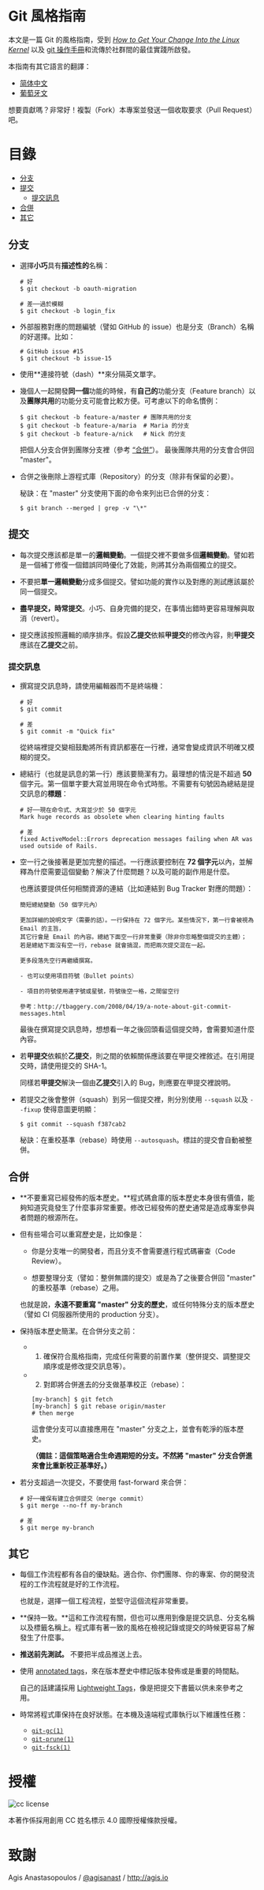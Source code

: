 # Git 風格指南

本文是一篇 Git 的風格指南，受到 [*How to Get Your Change Into the Linux
Kernel*](https://www.kernel.org/doc/Documentation/SubmittingPatches) 以及 [git 操作手冊](http://git-scm.com/doc)和流傳於社群間的最佳實踐所啟發。

本指南有其它語言的翻譯：

* [简体中文](https://github.com/aseaday/git-style-guide)
* [葡萄牙文](https://github.com/guylhermetabosa/git-style-guide)

想要貢獻嗎？非常好！複製（Fork）本專案並發送一個收取要求（Pull Request）吧。

# 目錄

* [分支](#分支)
* [提交](#提交)
  - [提交訊息](#提交訊息)
* [合併](#合併)
* [其它](#其它)

## 分支

* 選擇**小巧**具有**描述性的**名稱：

  ```shell
  # 好
  $ git checkout -b oauth-migration

  # 差──過於模糊
  $ git checkout -b login_fix
  ```

* 外部服務對應的問題編號（譬如 GitHub 的 issue）也是分支（Branch）名稱的好選擇。比如：

  ```shell
  # GitHub issue #15
  $ git checkout -b issue-15
  ```

* 使用**連接符號（dash）**來分隔英文單字。

* 幾個人一起開發**同一個**功能的時候，有**自己的**功能分支（Feature branch）以及**團隊共用**的功能分支可能會比較方便。可考慮以下的命名慣例：

  ```shell
  $ git checkout -b feature-a/master # 團隊共用的分支
  $ git checkout -b feature-a/maria  # Maria 的分支
  $ git checkout -b feature-a/nick   # Nick 的分支
  ```

  把個人分支合併到團隊分支裡（參考 [“合併”](#合併)）。
  最後團隊共用的分支會合併回 "master"。

* 合併之後刪除上游程式庫（Repository）的分支（除非有保留的必要）。

  秘訣：在 "master" 分支使用下面的命令來列出已合併的分支：

  ```shell
  $ git branch --merged | grep -v "\*"
  ```

## 提交

* 每次提交應該都是單一的**邏輯變動**。一個提交裡不要做多個**邏輯變動**。譬如若是一個補丁修復一個錯誤同時優化了效能，則將其分為兩個獨立的提交。

* 不要把**單一邏輯變動**分成多個提交。譬如功能的實作以及對應的測試應該屬於同一個提交。

* **盡早提交，時常提交**。小巧、自身完備的提交，在事情出錯時更容易理解與取消（revert）。

* 提交應該按照邏輯的順序排序。假設**乙提交**依賴**甲提交**的修改內容，則**甲提交**應該在**乙提交**之前。

### 提交訊息

* 撰寫提交訊息時，請使用編輯器而不是終端機：

  ```shell
  # 好
  $ git commit

  # 差
  $ git commit -m "Quick fix"
  ```

  從終端裡提交變相鼓勵將所有資訊都塞在一行裡，通常會變成資訊不明確又模糊的提交。

* 總結行（也就是訊息的第一行）應該要簡潔有力。最理想的情況是不超過 **50** 個字元。第一個單字要大寫並用現在命令式時態。不需要有句號因為總結是提交訊息的**標題**：

  ```shell
  # 好──現在命令式、大寫並少於 50 個字元
  Mark huge records as obsolete when clearing hinting faults

  # 差
  fixed ActiveModel::Errors deprecation messages failing when AR was used outside of Rails.
  ```

* 空一行之後接著是更加完整的描述。一行應該要控制在 **72 個字元**以內，並解釋為什麼需要這個變動？解決了什麼問題？以及可能的副作用是什麼。

  也應該要提供任何相關資源的連結（比如連結到 Bug Tracker 對應的問題）：

  ```shell
  簡短總結變動（50 個字元內）

  更加詳細的說明文字（需要的話）。一行保持在 72 個字元。某些情況下，第一行會被視為 Email 的主旨，
  其它行會是 Email 的內容。總結下面空一行非常重要（除非你忽略整個提交的主體）；
  若是總結下面沒有空一行，rebase 就會搞混，而把兩次提交混在一起。

  更多段落先空行再繼續撰寫。

  - 也可以使用項目符號（Bullet points）

  - 項目的符號使用連字號或星號，符號後空一格，之間留空行

  參考：http://tbaggery.com/2008/04/19/a-note-about-git-commit-messages.html
  ```

  最後在撰寫提交訊息時，想想看一年之後回頭看這個提交時，會需要知道什麼內容。

* 若**甲提交**依賴於**乙提交**，則之間的依賴關係應該要在甲提交裡敘述。在引用提交時，請使用提交的 SHA-1。

  同樣若**甲提交**解決一個由**乙提交**引入的 Bug，則應要在甲提交裡說明。

* 若提交之後會整併（squash）到另一個提交裡，則分別使用 `--squash` 以及 `--fixup` 使得意圖更明顯：

  ```shell
  $ git commit --squash f387cab2
  ```

  秘訣：在重校基準（rebase）時使用 `--autosquash`。標註的提交會自動被整併。

## 合併

* **不要重寫已經發佈的版本歷史。**程式碼倉庫的版本歷史本身很有價值，能夠知道究竟發生了什麼事非常重要。修改已經發佈的歷史通常是造成專案參與者問題的根源所在。

* 但有些場合可以重寫歷史是，比如像是：

  * 你是分支唯一的開發者，而且分支不會需要進行程式碼審查（Code Review）。

  * 想要整理分支（譬如：整併無謂的提交）或是為了之後要合併回 "master" 的重校基準（rebase）之用。

  也就是說，**永遠不要重寫 "master" 分支的歷史**，或任何特殊分支的版本歷史（譬如 CI 伺服器所使用的 production 分支）。

* 保持版本歷史簡潔。在合併分支之前：

    - 1. 確保符合風格指南，完成任何需要的前置作業（整併提交、調整提交順序或是修改提交訊息等）。

    - 2. 對即將合併進去的分支做基準校正（rebase）：

      ```shell
      [my-branch] $ git fetch
      [my-branch] $ git rebase origin/master
      # then merge
      ```

      這會使分支可以直接應用在 "master" 分支之上，並會有乾淨的版本歷史。

      **（備註：這個策略適合生命週期短的分支。不然將 "master" 分支合併進來會比重新校正基準好。）**

*   若分支超過一次提交，不要使用 fast-forward 來合併：

    ```shell
    # 好──確保有建立合併提交（merge commit）
    $ git merge --no-ff my-branch

    # 差
    $ git merge my-branch
    ```

## 其它

* 每個工作流程都有各自的優缺點。適合你、你們團隊、你的專案、你的開發流程的工作流程就是好的工作流程。

  也就是，選擇一個工程流程，並堅守這個流程非常重要。

* **保持一致。**這和工作流程有關，但也可以應用到像是提交訊息、分支名稱以及標籤名稱上。程式庫有著一致的風格在檢視記錄或提交的時候更容易了解發生了什麼事。

* **推送前先測試。** 不要把半成品推送上去。

* 使用 [annotated tags](http://git-scm.com/book/en/v2/Git-Basics-Tagging#Annotated-Tags)，來在版本歷史中標記版本發佈或是重要的時間點。

  自己的話建議採用 [Lightweight Tags](http://git-scm.com/book/en/v2/Git-Basics-Tagging#Lightweight-Tags)，像是把提交下書籤以供未來參考之用。

* 時常將程式庫保持在良好狀態。在本機及遠端程式庫執行以下維護性任務：

  * [`git-gc(1)`](http://git-scm.com/docs/git-gc)
  * [`git-prune(1)`](http://git-scm.com/docs/git-prune)
  * [`git-fsck(1)`](http://git-scm.com/docs/git-fsck)

# 授權

![cc license](http://i.creativecommons.org/l/by/4.0/88x31.png)

本著作係採用創用 CC 姓名標示 4.0 國際授權條款授權。

# 致謝

Agis Anastasopoulos / [@agisanast](https://twitter.com/agisanast) / http://agis.io
